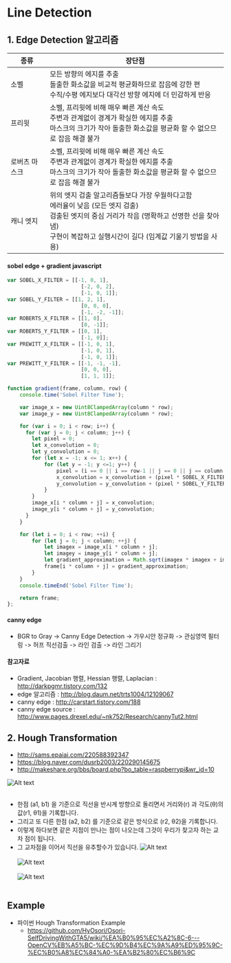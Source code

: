 # Line Detection

## 1. Edge Detection 알고리즘
종류 | 장단점
| ---------- | ------------------------------------|
소벨 | 모든 방향의 에지를 추출<br> 돌출한 화소값을 비교적 평균화하므로 잡음에 강한 편<br> 수직/수평 에지보다 대각선 방향 에지에 더 민감하게 반응
프리윗 | 소벨, 프리윗에 비해 매우 빠른 계산 속도<br> 주변과 관계없이 경계가 확실한 에지를 추출<br> 마스크의 크기가 작아 돌출한 화소값을 평균화 할 수 없으므로 잡음 해결 불가
로버츠 마스크 | 소벨, 프리윗에 비해 매우 빠른 계산 속도<br> 주변과 관계없이 경계가 확실한 에지를 추출<br> 마스크의 크기가 작아 돌출한 화소값을 평균화 할 수 없으므로 잡음 해결 불가
캐니 엣지 | 위의 엣지 검출 알고리즘들보다 가장 우월하다고함<br> 에러율이 낮음 (모든 엣지 검출)<br> 검출된 엣지의 중심 거리가 작음 (명확하고 선명한 선을 찾아냄)<br> 구현이 복잡하고 실행시간이 길다 (임계값 기울기 방법을 사용)

#### sobel edge + gradient javascript
```javascript
var SOBEL_X_FILTER = [[-1, 0, 1],
                        [-2, 0, 2],
                        [-1, 0, 1]];
var SOBEL_Y_FILTER = [[1, 2, 1],
                        [0, 0, 0],
                        [-1, -2, -1]];
var ROBERTS_X_FILTER = [[1, 0],
                        [0, -1]];
var ROBERTS_Y_FILTER = [[0, 1],
                        [-1, 0]];
var PREWITT_X_FILTER = [[-1, 0, 1],
                        [-1, 0, 1],
                        [-1, 0, 1]];
var PREWITT_Y_FILTER = [[-1, -1, -1],
                        [0, 0, 0],
                        [1, 1, 1]];

function gradient(frame, column, row) {
    console.time('Sobel Filter Time');

    var image_x = new Uint8ClampedArray(column * row);
    var image_y = new Uint8ClampedArray(column * row);

    for (var i = 0; i < row; i++) {
      for (var j = 0; j < column; j++) {
        let pixel = 0;
        let x_convolution = 0;
        let y_convolution = 0;
        for (let x = -1; x <= 1; x++) {
            for (let y = -1; y <=1; y++) {
                pixel = (i == 0 || i == row-1 || j == 0 || j == column-1) ? 0 : frame[(i+x) * column + (j+y)];
                x_convolution = x_convolution + (pixel * SOBEL_X_FILTER[1+x][1+y]);
                y_convolution = y_convolution + (pixel * SOBEL_Y_FILTER[1+x][1+y]);
            }
        }
        image_x[i * column + j] = x_convolution;
        image_y[i * column + j] = y_convolution;
      }
    }

    for (let i = 0; i < row; ++i) {
        for (let j = 0; j < column; ++j) {
            let imagex = image_x[i * column + j];
            let imagey = image_y[i * column + j];
            let gradient_approximation = Math.sqrt(imagex * imagex + imagey * imagey);
            frame[i * column + j] = gradient_approximation;
        }
    }
    console.timeEnd('Sobel Filter Time');

    return frame;
};
````

#### canny edge
- BGR to Gray -> Canny Edge Detection -> 가우시안 정규화 -> 관심영역 필터링 -> 허프 직선검출 -> 라인 검출 -> 라인 그리기

#### 참고자료 
- Gradient, Jacobian 행렬, Hessian 행렬, Laplacian : http://darkpgmr.tistory.com/132
- edge 알고리즘 : http://blog.daum.net/trts1004/12109067
- canny edge : http://carstart.tistory.com/188
- canny edge source : http://www.pages.drexel.edu/~nk752/Research/cannyTut2.html

##  2. Hough Transformation
- http://sams.epaiai.com/220588392347
- https://blog.naver.com/dusrb2003/220290145675
- http://makeshare.org/bbs/board.php?bo_table=raspberrypi&wr_id=10

![Alt text](http://makeshare.org/data/editor/1602/cba7d75088069cd02a9535379e0eb2c0_1456722596_4368.gif)<br/><br/>
- 한점 (a1, b1) 을 기준으로 직선을 반시계 방향으로 돌리면서 거리와(r) 과 각도(θ)의 값(r1, θ1)을 기록합니다.
- 그리고 또 다른 한점 (a2, b2) 를 기준으로 같은 방식으로 (r2, θ2)을 기록합니다.
- 이렇게 하다보면 같은 지점이 만나는 점이 나오는데 그것이 우리가 찾고자 하는 교차 점이 됩니다.
- 그 교차점을 이어서 직선을 유추할수가 있습니다.
![Alt text](http://makeshare.org/data/editor/1602/cba7d75088069cd02a9535379e0eb2c0_1456722611_1638.png)<br/><br/>
![Alt text](http://makeshare.org/data/editor/1602/cba7d75088069cd02a9535379e0eb2c0_1456722635_9798.png)<br/><br/>
![Alt text](http://makeshare.org/data/editor/1602/cba7d75088069cd02a9535379e0eb2c0_1456722650_8469.png)<br/><br/>


## Example
- 파이썬 Hough Transformation Example
    - https://github.com/HyOsori/Osori-SelfDrivingWithGTA5/wiki/%EA%B0%95%EC%A2%8C-6---OpenCV%EB%A5%BC-%EC%9D%B4%EC%9A%A9%ED%95%9C-%EC%B0%A8%EC%84%A0-%EA%B2%80%EC%B6%9C
    



